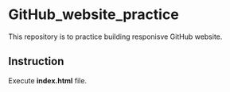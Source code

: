 # GitHub_website_practice

This repository is to practice building responisve GitHub website.

## Instruction
Execute **index.html**  file.
